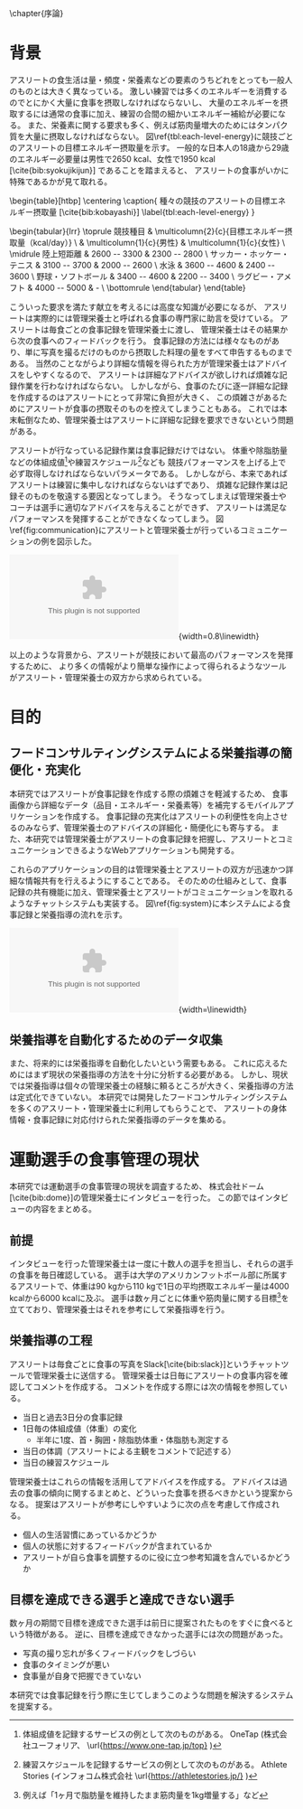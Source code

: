 \chapter{序論}

# 背景

<!--
- アスリートの食生活
  - 運動強度ごとの消費カロリーを紹介
  - 増量/減量のための努力
- アスリートの栄養管理の現状
  - 栄養分析は高度な専門知識が必要
    - アスリート自身で行うことはできないので記録を何らかの手段で管理栄養士に渡してフィードバックをもらう
  - 食事記録の手間が多い故に記録を忘れてしまう
  - 特殊な食事が多いので栄養士の手間がかかる
    - どんな作業をどれぐらい時間をかけておこなっているかかかっているか
  - 食事記録以外にも様々な情報を記録している
    - 体組成値はOneTap
    - 練習スケジュールはSMP
  - 包括的なサービスではアスリートの入力の煩雑さが取り除かれる一方で記録の取引先が異なるので導入しづらい面もある
  * 栄養士の作業で使用するツールと扱う情報
-->

アスリートの食生活は量・頻度・栄養素などの要素のうちどれをとっても一般人のものとは大きく異なっている。
激しい練習では多くのエネルギーを消費するのでとにかく大量に食事を摂取しなければならないし、
大量のエネルギーを摂取するには通常の食事に加え、練習の合間の細かいエネルギー補給が必要になる。
また、栄養素に関する要求も多く、例えば筋肉量増大のためにはタンパク質を大量に摂取しなければならない。
図\ref{tbl:each-level-energy}に競技ごとのアスリートの目標エネルギー摂取量を示す。
一般的な日本人の18歳から29歳のエネルギー必要量は男性で2650 kcal、女性で1950 kcal [\cite{bib:syokujikijun}] であることを踏まえると、
アスリートの食事がいかに特殊であるかが見て取れる。

\begin{table}[htbp]
  \centering
  \caption{
    種々の競技のアスリートの目標エネルギー摂取量 [\cite{bib:kobayashi}]
    \label{tbl:each-level-energy}
  }

  \begin{tabular}{lrr}
    \toprule
    競技種目 & \multicolumn{2}{c}{目標エネルギー摂取量（kcal/day）} \\
    & \multicolumn{1}{c}{男性} & \multicolumn{1}{c}{女性} \\
    \midrule
    陸上短距離 & 2600 -- 3300 & 2300 -- 2800 \\
    サッカー・ホッケー・テニス & 3100 -- 3700 & 2000 -- 2600 \\
    水泳 & 3600 -- 4600 & 2400 -- 3600 \\
    野球・ソフトボール & 3400 -- 4600 & 2200 -- 3400 \\
    ラグビー・アメフト & 4000 -- 5000 & - \\
    \bottomrule
  \end{tabular}
\end{table}

こういった要求を満たす献立を考えるには高度な知識が必要になるが、
アスリートは実際的には管理栄養士と呼ばれる食事の専門家に助言を受けている。
アスリートは毎食ごとの食事記録を管理栄養士に渡し、
管理栄養士はその結果から次の食事へのフィードバックを行う。
食事記録の方法には様々なものがあり、単に写真を撮るだけのものから摂取した料理の量をすべて申告するものまである。
当然のことながらより詳細な情報を得られた方が管理栄養士はアドバイスをしやすくなるので、
アスリートは詳細なアドバイスが欲しければ煩雑な記録作業を行わなければならない。
しかしながら、食事のたびに逐一詳細な記録を作成するのはアスリートにとって非常に負担が大きく、
この煩雑さがあるためにアスリートが食事の摂取そのものを控えてしまうこともある。
これでは本末転倒なため、管理栄養士はアスリートに詳細な記録を要求できないという問題がある。

アスリートが行なっている記録作業は食事記録だけではない。
体重や除脂肪量などの体組成値[^onetap]や練習スケジュール[^stories]なども
競技パフォーマンスを上げる上で必ず取得しなければならないパラメータである。
しかしながら、本来であればアスリートは練習に集中しなければならないはずであり、
煩雑な記録作業は記録そのものを敬遠する要因となってしまう。
そうなってしまえば管理栄養士やコーチは選手に適切なアドバイスを与えることができず、
アスリートは満足なパフォーマンスを発揮することができなくなってしまう。
図\ref{fig:communication}にアスリートと管理栄養士が行っているコミュニケーションの例を図示した。

![管理栄養士とアスリートの間のコミュニケーション](./fig/communication.eps){width=0.8\linewidth}

以上のような背景から、アスリートが競技において最高のパフォーマンスを発揮するために、
より多くの情報がより簡単な操作によって得られるようなツールがアスリート・管理栄養士の双方から求められている。

[^onetap]: 体組成値を記録するサービスの例として次のものがある。 OneTap (株式会社ユーフォリア、 \url{https://www.one-tap.jp/top} )
[^stories]: 練習スケジュールを記録するサービスの例として次のものがある。 Athlete Stories (インフォコム株式会社 \url{https://athletestories.jp/} )

# 目的

<!--
- 食事記録の煩雑さを取り除くことで完璧な食事記録を取れるようにする
- 管理栄養士が選手にアドバイスをする際の煩雑さを取り除く
-->

## フードコンサルティングシステムによる栄養指導の簡便化・充実化

本研究ではアスリートが食事記録を作成する際の煩雑さを軽減するため、
食事画像から詳細なデータ（品目・エネルギー・栄養素等）を補完するモバイルアプリケーションを作成する。
食事記録の充実化はアスリートの利便性を向上させるのみならず、管理栄養士のアドバイスの詳細化・簡便化にも寄与する。
また、本研究では管理栄養士がアスリートの食事記録を把握し、アスリートとコミュニケーションできるようなWebアプリケーションも開発する。

これらのアプリケーションの目的は管理栄養士とアスリートの双方が迅速かつ詳細な情報共有を行えるようにすることである。
そのための仕組みとして、食事記録の共有機能に加え、管理栄養士とアスリートがコミュニケーションを取れるようなチャットシステムも実装する。
図\ref{fig:system}に本システムによる食事記録と栄養指導の流れを示す。

![理想的な管理栄養士とアスリートのコミュニケーション](./fig/system.eps){width=\linewidth}

## 栄養指導を自動化するためのデータ収集

また、将来的には栄養指導を自動化したいという需要もある。
これに応えるためにはまず現状の栄養指導の方法を十分に分析する必要がある。
しかし、現状では栄養指導は個々の管理栄養士の経験に頼るところが大きく、栄養指導の方法は定式化できていない。
本研究では開発したフードコンサルティングシステムを多くのアスリート・管理栄養士に利用してもらうことで、
アスリートの身体情報・食事記録に対応付けられた栄養指導のデータを集める。

# 運動選手の食事管理の現状

本研究では運動選手の食事管理の現状を調査するため、
株式会社ドーム[\cite{bib:dome}]の管理栄養士にインタビューを行った。
この節ではインタビューの内容をまとめる。

## 前提

インタビューを行った管理栄養士は一度に十数人の選手を担当し、それらの選手の食事を毎日確認している。
選手は大学のアメリカンフットボール部に所属するアスリートで、体重は90 kgから110 kgで1日の平均摂取エネルギー量は4000 kcalから6000 kcalに及ぶ。
選手は数ヶ月ごとに体重や筋肉量に関する目標[^purpose]を立てており、管理栄養士はそれを参考にして栄養指導を行う。

[^purpose]: 例えば「1ヶ月で脂肪量を維持したまま筋肉量を1kg増量する」など

## 栄養指導の工程

アスリートは毎食ごとに食事の写真をSlack[\cite{bib:slack}]というチャットツールで管理栄養士に送信する。
管理栄養士は日毎にアスリートの食事内容を確認してコメントを作成する。
コメントを作成する際には次の情報を参照している。

- 当日と過去3日分の食事記録
- 1日毎の体組成値（体重）の変化
  - 半年に1度、首・胸囲・除脂肪体重・体脂肪も測定する
- 当日の体調（アスリートによる主観をコメントで記述する）
- 当日の練習スケジュール

管理栄養士はこれらの情報を活用してアドバイスを作成する。
アドバイスは過去の食事の傾向に関するまとめと、どういった食事を摂るべきかという提案からなる。
提案はアスリートが参考にしやすいように次の点を考慮して作成される。

- 個人の生活習慣にあっているかどうか
- 個人の状態に対するフィードバックが含まれているか
- アスリートが自ら食事を調整するのに役に立つ参考知識を含んでいるかどうか

## 目標を達成できる選手と達成できない選手

数ヶ月の期間で目標を達成できた選手は前日に提案されたものをすぐに食べるという特徴がある。
逆に、目標を達成できなかった選手には次の問題があった。

- 写真の撮り忘れが多くフィードバックをしづらい
- 食事のタイミングが悪い
- 食事量が自身で把握できていない

本研究では食事記録を行う際に生じてしまうこのような問題を解決するシステムを提案する。
